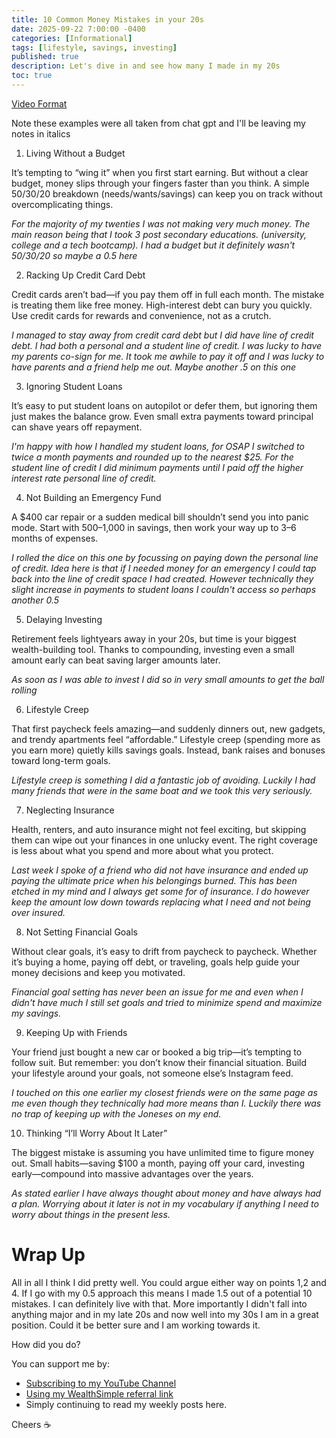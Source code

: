 ```yaml
---
title: 10 Common Money Mistakes in your 20s
date: 2025-09-22 7:00:00 -0400
categories: [Informational]
tags: [lifestyle, savings, investing]
published: true
description: Let's dive in and see how many I made in my 20s
toc: true
---
```


[Video Format](https://www.youtube.com/watch?v=BE1jm_6W8DM)

Note these examples were all taken from chat gpt and I'll be leaving my notes in italics

1. Living Without a Budget

It’s tempting to “wing it” when you first start earning. But without a clear budget, money slips through your fingers faster than you think. A simple 50/30/20 breakdown (needs/wants/savings) can keep you on track without overcomplicating things.

*For the majority of my twenties I was not making very much money. The main reason being that I took 3 post secondary educations. (university, college and a tech bootcamp). I had a budget but it definitely wasn't 50/30/20 so maybe a 0.5 here*

2. Racking Up Credit Card Debt

Credit cards aren’t bad—if you pay them off in full each month. The mistake is treating them like free money. High-interest debt can bury you quickly. Use credit cards for rewards and convenience, not as a crutch.

*I managed to stay away from credit card debt but I did have line of credit debt. I had both a personal and a student line of credit. I was lucky to have my parents co-sign for me. It took me awhile to pay it off and I was lucky to have parents and a friend help me out. Maybe another .5 on this one*

3. Ignoring Student Loans

It’s easy to put student loans on autopilot or defer them, but ignoring them just makes the balance grow. Even small extra payments toward principal can shave years off repayment.

*I'm happy with how I handled my student loans, for OSAP I switched to twice a month payments and rounded up to the nearest $25. For the student line of credit I did minimum payments until I paid off the higher interest rate personal line of credit.*

4. Not Building an Emergency Fund

A $400 car repair or a sudden medical bill shouldn’t send you into panic mode. Start with $500–$1,000 in savings, then work your way up to 3–6 months of expenses.

*I rolled the dice on this one by focussing on paying down the personal line of credit. Idea here is that if I needed money for an emergency I could tap back into the line of credit space I had created. However technically they slight increase in payments to student loans I couldn't access so perhaps another 0.5*

5. Delaying Investing

Retirement feels lightyears away in your 20s, but time is your biggest wealth-building tool. Thanks to compounding, investing even a small amount early can beat saving larger amounts later.

*As soon as I was able to invest I did so in very small amounts to get the ball rolling*

6. Lifestyle Creep

That first paycheck feels amazing—and suddenly dinners out, new gadgets, and trendy apartments feel “affordable.” Lifestyle creep (spending more as you earn more) quietly kills savings goals. Instead, bank raises and bonuses toward long-term goals.

*Lifestyle creep is something I did a fantastic job of avoiding. Luckily I had many friends that were in the same boat and we took this very seriously.*

7. Neglecting Insurance

Health, renters, and auto insurance might not feel exciting, but skipping them can wipe out your finances in one unlucky event. The right coverage is less about what you spend and more about what you protect.

*Last week I spoke of a friend who did not have insurance and ended up paying the ultimate price when his belongings burned. This has been etched in my mind and I always get some for of insurance. I do however keep the amount low down towards replacing what I need and not being over insured.*

8. Not Setting Financial Goals

Without clear goals, it’s easy to drift from paycheck to paycheck. Whether it’s buying a home, paying off debt, or traveling, goals help guide your money decisions and keep you motivated.

*Financial goal setting has never been an issue for me and even when I didn't have much I still set goals and tried to minimize spend and maximize my savings.*

9. Keeping Up with Friends

Your friend just bought a new car or booked a big trip—it’s tempting to follow suit. But remember: you don’t know their financial situation. Build your lifestyle around your goals, not someone else’s Instagram feed.

*I touched on this one earlier my closest friends were on the same page as me even though they technically had more means than I. Luckily there was no trap of keeping up with the Joneses on my end.*

10. Thinking “I’ll Worry About It Later”

The biggest mistake is assuming you have unlimited time to figure money out. Small habits—saving $100 a month, paying off your card, investing early—compound into massive advantages over the years.

*As stated earlier I have always thought about money and have always had a plan. Worrying about it later is not in my vocabulary if anything I need to worry about things in the present less.*

# Wrap Up
All in all I think I did pretty well. You could argue either way on points 1,2 and 4. If I go with my 0.5 approach this means I made 1.5 out of a potential 10 mistakes. I can definitely live with that. More importantly I didn't fall into anything major and in my late 20s and now well into my 30s I am in a great position. Could it be better sure and I am working towards it.

How did you do?

You can support me by:
- [Subscribing to my YouTube Channel](https://www.youtube.com/@FinancialFreedomAnOdyssey?sub_confirmation=1)
- [Using my WealthSimple referral link](https://my.wealthsimple.com/app/public/trade-referral-signup?code=VUGTXQ)
- Simply continuing to read my weekly posts here.

Cheers ☕
